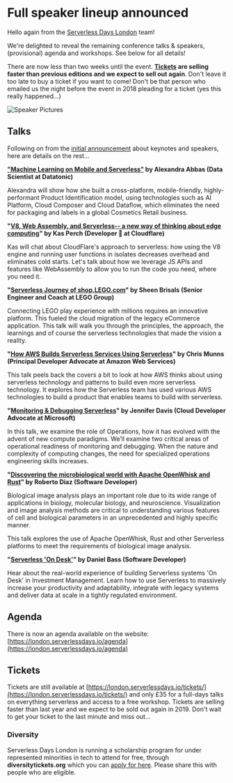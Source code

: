 # Full speaker lineup announced

Hello again from the [Serverless Days London](https://london.serverlessdays.io) team!

We're delighted to reveal the remaining conference talks & speakers, (provisional) agenda and workshops. See below for all details!

There are now less than two weeks until the event. **[Tickets](https://london.serverlessdays.io/tickets/) are selling faster than previous editions and we expect to sell out again**.  Don't leave it too late to buy a ticket if you want to come! Don't be that person who emailed us the night before the event in 2018 pleading for a ticket (yes this really happened...)

![Speaker Pictures](https://res.cloudinary.com/serverlessdays/image/upload/v1561968823/London/2019/speaker_lineup.jpg)

## Talks

Following on from the [initial announcement](https://london.serverlessdays.io/news/keynote-speakers-2019/) about keynotes and speakers, here are details on the rest...

**["Machine Learning on Mobile and Serverless"](https://london.serverlessdays.io/speakers/alexa/) by Alexandra Abbas (Data Scientist at Datatonic)**

Alexandra will show how she built a cross-platform, mobile-friendly, highly-performant Product Identification model, using technologies such as AI Platform, Cloud Composer and Cloud Dataflow, which eliminates the need for packaging and labels in a global Cosmetics Retail business.

**"[V8, Web Assembly, and Serverless-- a new way of thinking about edge computing](https://london.serverlessdays.io/speakers/kas/)" by Kas Perch (Developer 🥑 at Cloudflare)**

Kas will chat about CloudFlare's approach to serverless: how using the V8 engine and running user functions in isolates decreases overhead and eliminates cold starts. Let's talk about how we leverage JS APIs and features like WebAssembly to allow you to run the code you need, where you need it.

**"[Serverless Journey of shop.LEGO.com](https://london.serverlessdays.io/speakers/sheen/)" by Sheen Brisals (Senior Engineer and Coach at LEGO Group)**

Connecting LEGO play experience with millions requires an innovative platform. This fueled the cloud migration of the legacy eCommerce application. This talk will walk you through the principles, the approach, the learnings and of course the serverless technologies that made the vision a reality.

**"[How AWS Builds Serverless Services Using Serverless](https://london.serverlessdays.io/speakers/chrism/)" by Chris Munns (Principal Developer Advocate at Amazon Web Services)**

This talk peels back the covers a  bit to look at how AWS thinks about using serverless technology and  patterns to build even more serverless technology. It explores how the Serverless team has used various AWS technologies to build a product  that enables teams to build with serverless.

**"[Monitoring & Debugging Serverless](https://london.serverlessdays.io/speakers/jennifer/)" by Jennifer Davis (Cloud Developer Advocate at Microsoft)**

In this talk, we examine the role of Operations, how it has evolved with the advent of new compute paradigms. We’ll examine two critical areas of operational readiness of monitoring and debugging. When the nature and complexity of computing changes, the need for specialized operations engineering skills increases.

**"[Discovering the microbiological world with Apache OpenWhisk and Rust](https://london.serverlessdays.io/speakers/roberto/)" by Roberto Diaz (Software Developer)**

Biological image analysis plays an important role due to its wide range of applications in biology, molecular biology, and neuroscience. Visualization and image analysis methods are critical to understanding various features of cell and biological parameters in an unprecedented and highly specific manner.

This talk explores the use of Apache OpenWhisk, Rust and other Serverless platforms to meet the requirements of biological image analysis.

**"[Serverless 'On Desk'](https://london.serverlessdays.io/speakers/dan/)" by Daniel Bass (Software Developer)**

Hear about the real-world experience of building Serverless systems 'On Desk' in Investment Management. Learn how to use Serverless to massively increase your productivity and adaptability, integrate with legacy systems and deliver data at scale in a tightly regulated environment.

## Agenda

There is now an agenda available on the website: [https://london.serverlessdays.io/agenda](https://london.serverlessdays.io/agenda)

## Tickets

Tickets are still available at [https://london.serverlessdays.io/tickets/](https://london.serverlessdays.io/tickets/) and only £35 for a full-days talks on everything serverless and access to a free workshop. Tickets are selling faster than last year and we expect to be sold out again in 2019. Don't wait to get your ticket to the last minute and miss out...

### Diversity

Serverless Days London is running a scholarship program for under represented minorities in tech to attend for free, through **diversitytickets.org** which you can [apply for here](https://diversitytickets.org/en/events/420). Please share this with people who are eligible. 

